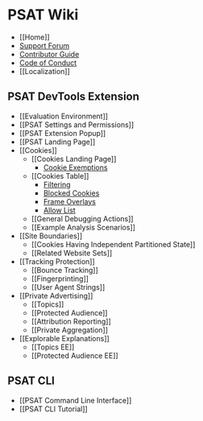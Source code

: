 # PSAT Wiki

- [[Home]]
- [Support Forum](https://github.com/GoogleChromeLabs/ps-analysis-tool/discussions/categories/support-forum)
- [Contributor Guide](https://github.com/GoogleChromeLabs/ps-analysis-tool/blob/master/docs/CONTRIBUTING.md)
- [Code of Conduct](https://github.com/GoogleChromeLabs/ps-analysis-tool/blob/master/docs/code-of-conduct.md)
- [[Localization]]

## PSAT DevTools Extension

- [[Evaluation Environment]]
- [[PSAT Settings and Permissions]]
- [[PSAT Extension Popup]]
- [[PSAT Landing Page]]
- [[Cookies]]
  - [[Cookies Landing Page]]
    - [Cookie Exemptions](https://github.com/GoogleChromeLabs/ps-analysis-tool/wiki/Cookies-Landing-Page#cookie-exemptions)
  - [[Cookies Table]]
    - [Filtering](https://github.com/GoogleChromeLabs/ps-analysis-tool/wiki/Cookies-Table#filtering)
    - [Blocked Cookies](https://github.com/GoogleChromeLabs/ps-analysis-tool/wiki/Cookies-Table#blocked-cookies)
    - [Frame Overlays](https://github.com/GoogleChromeLabs/ps-analysis-tool/wiki/Cookies-Table#frame-overlays)
    - [Allow List](https://github.com/GoogleChromeLabs/ps-analysis-tool/wiki/Cookies-Table#allow-cookies-for-specific-domains-during-browsing-sessions)
  - [[General Debugging Actions]]
  - [[Example Analysis Scenarios]]
- [[Site Boundaries]]
  - [[Cookies Having Independent Partitioned State]]
  - [[Related Website Sets]]
- [[Tracking Protection]]
  - [[Bounce Tracking]]
  - [[Fingerprinting]]
  - [[User Agent Strings]]
- [[Private Advertising]]
  - [[Topics]]
  - [[Protected Audience]]
  - [[Attribution Reporting]]
  - [[Private Aggregation]]
- [[Explorable Explanations]]
  - [[Topics EE]]
  - [[Protected Audience EE]]

## PSAT CLI

- [[PSAT Command Line Interface]]
- [[PSAT CLI Tutorial]]

